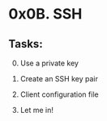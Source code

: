 # 0x0B. SSH

## Tasks:

0. Use a private key

1. Create an SSH key pair

2. Client configuration file

3. Let me in!